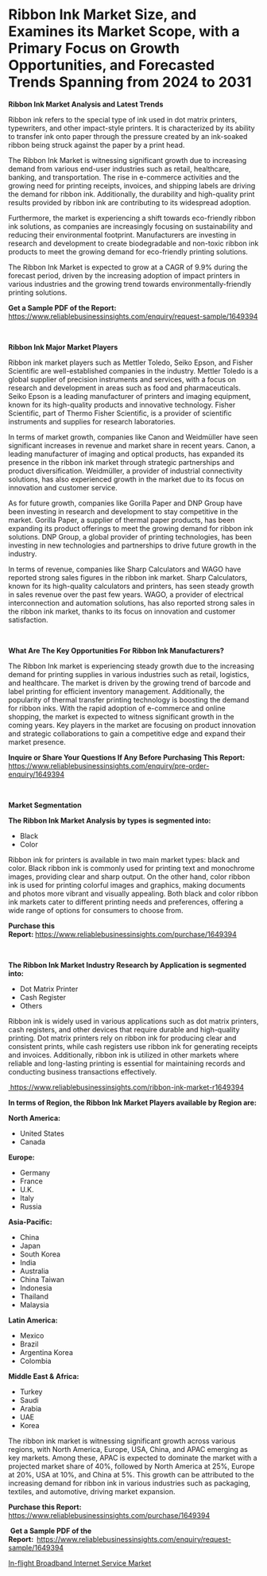 <p><h1>Ribbon Ink Market Size, and Examines its Market Scope, with a Primary Focus on Growth Opportunities, and Forecasted Trends Spanning from 2024 to 2031</h1></p><p><strong>Ribbon Ink Market Analysis and Latest Trends</strong></p>
<p><p>Ribbon ink refers to the special type of ink used in dot matrix printers, typewriters, and other impact-style printers. It is characterized by its ability to transfer ink onto paper through the pressure created by an ink-soaked ribbon being struck against the paper by a print head.</p><p>The Ribbon Ink Market is witnessing significant growth due to increasing demand from various end-user industries such as retail, healthcare, banking, and transportation. The rise in e-commerce activities and the growing need for printing receipts, invoices, and shipping labels are driving the demand for ribbon ink. Additionally, the durability and high-quality print results provided by ribbon ink are contributing to its widespread adoption.</p><p>Furthermore, the market is experiencing a shift towards eco-friendly ribbon ink solutions, as companies are increasingly focusing on sustainability and reducing their environmental footprint. Manufacturers are investing in research and development to create biodegradable and non-toxic ribbon ink products to meet the growing demand for eco-friendly printing solutions.</p><p>The Ribbon Ink Market is expected to grow at a CAGR of 9.9% during the forecast period, driven by the increasing adoption of impact printers in various industries and the growing trend towards environmentally-friendly printing solutions.</p></p>
<p><strong>Get a Sample PDF of the Report:&nbsp;</strong> <a href="https://www.reliablebusinessinsights.com/enquiry/request-sample/1649394">https://www.reliablebusinessinsights.com/enquiry/request-sample/1649394</a></p>
<p>&nbsp;</p>
<p><strong>Ribbon Ink Major Market Players</strong></p>
<p><p>Ribbon ink market players such as Mettler Toledo, Seiko Epson, and Fisher Scientific are well-established companies in the industry. Mettler Toledo is a global supplier of precision instruments and services, with a focus on research and development in areas such as food and pharmaceuticals. Seiko Epson is a leading manufacturer of printers and imaging equipment, known for its high-quality products and innovative technology. Fisher Scientific, part of Thermo Fisher Scientific, is a provider of scientific instruments and supplies for research laboratories.</p><p>In terms of market growth, companies like Canon and Weidmüller have seen significant increases in revenue and market share in recent years. Canon, a leading manufacturer of imaging and optical products, has expanded its presence in the ribbon ink market through strategic partnerships and product diversification. Weidmüller, a provider of industrial connectivity solutions, has also experienced growth in the market due to its focus on innovation and customer service.</p><p>As for future growth, companies like Gorilla Paper and DNP Group have been investing in research and development to stay competitive in the market. Gorilla Paper, a supplier of thermal paper products, has been expanding its product offerings to meet the growing demand for ribbon ink solutions. DNP Group, a global provider of printing technologies, has been investing in new technologies and partnerships to drive future growth in the industry.</p><p>In terms of revenue, companies like Sharp Calculators and WAGO have reported strong sales figures in the ribbon ink market. Sharp Calculators, known for its high-quality calculators and printers, has seen steady growth in sales revenue over the past few years. WAGO, a provider of electrical interconnection and automation solutions, has also reported strong sales in the ribbon ink market, thanks to its focus on innovation and customer satisfaction.</p></p>
<p>&nbsp;</p>
<p><strong>What Are The Key Opportunities For Ribbon Ink Manufacturers?</strong></p>
<p><p>The Ribbon Ink market is experiencing steady growth due to the increasing demand for printing supplies in various industries such as retail, logistics, and healthcare. The market is driven by the growing trend of barcode and label printing for efficient inventory management. Additionally, the popularity of thermal transfer printing technology is boosting the demand for ribbon inks. With the rapid adoption of e-commerce and online shopping, the market is expected to witness significant growth in the coming years. Key players in the market are focusing on product innovation and strategic collaborations to gain a competitive edge and expand their market presence.</p></p>
<p><strong>Inquire or Share Your Questions If Any Before Purchasing This Report:</strong> <a href="https://www.reliablebusinessinsights.com/enquiry/pre-order-enquiry/1649394">https://www.reliablebusinessinsights.com/enquiry/pre-order-enquiry/1649394</a></p>
<p>&nbsp;</p>
<p><strong>Market Segmentation</strong></p>
<p><strong>The Ribbon Ink Market Analysis by types is segmented into:</strong></p>
<p><ul><li>Black</li><li>Color</li></ul></p>
<p><p>Ribbon ink for printers is available in two main market types: black and color. Black ribbon ink is commonly used for printing text and monochrome images, providing clear and sharp output. On the other hand, color ribbon ink is used for printing colorful images and graphics, making documents and photos more vibrant and visually appealing. Both black and color ribbon ink markets cater to different printing needs and preferences, offering a wide range of options for consumers to choose from.</p></p>
<p><strong>Purchase this Report:&nbsp;</strong><a href="https://www.reliablebusinessinsights.com/purchase/1649394">https://www.reliablebusinessinsights.com/purchase/1649394</a></p>
<p>&nbsp;</p>
<p><strong>The Ribbon Ink Market Industry Research by Application is segmented into:</strong></p>
<p><ul><li>Dot Matrix Printer</li><li>Cash Register</li><li>Others</li></ul></p>
<p><p>Ribbon ink is widely used in various applications such as dot matrix printers, cash registers, and other devices that require durable and high-quality printing. Dot matrix printers rely on ribbon ink for producing clear and consistent prints, while cash registers use ribbon ink for generating receipts and invoices. Additionally, ribbon ink is utilized in other markets where reliable and long-lasting printing is essential for maintaining records and conducting business transactions effectively.</p></p>
<p><a href="https://www.reliablebusinessinsights.com/ribbon-ink-market-r1649394">&nbsp;https://www.reliablebusinessinsights.com/ribbon-ink-market-r1649394</a></p>
<p><strong>In terms of Region, the Ribbon Ink Market Players available by Region are:</strong></p>
<p>
    <p> <strong> North America: </strong>
        <ul>
            <li>United States</li>
            <li>Canada</li>
        </ul>
        </p> 
    <p> <strong> Europe: </strong>
        <ul>
            <li>Germany</li>
            <li>France</li>
            <li>U.K.</li>
            <li>Italy</li>
            <li>Russia</li>
        </ul>
        </p> 
    <p> <strong> Asia-Pacific: </strong>
        <ul>
            <li>China</li>
            <li>Japan</li>
            <li>South Korea</li>
            <li>India</li>
            <li>Australia</li>
            <li>China Taiwan</li>
            <li>Indonesia</li>
            <li>Thailand</li>
            <li>Malaysia</li>
        </ul>
        </p> 
    <p> <strong> Latin America: </strong>
        <ul>
            <li>Mexico</li>
            <li>Brazil</li>
            <li>Argentina Korea</li>
            <li>Colombia</li>
        </ul>
        </p> 
    <p> <strong> Middle East & Africa: </strong>
        <ul>
            <li>Turkey</li>
            <li>Saudi</li>
            <li>Arabia</li>
            <li>UAE</li>
            <li>Korea</li>
        </ul>
    </p>
    </p>
<p><p>The ribbon ink market is witnessing significant growth across various regions, with North America, Europe, USA, China, and APAC emerging as key markets. Among these, APAC is expected to dominate the market with a projected market share of 40%, followed by North America at 25%, Europe at 20%, USA at 10%, and China at 5%. This growth can be attributed to the increasing demand for ribbon ink in various industries such as packaging, textiles, and automotive, driving market expansion.</p></p>
<p><strong>Purchase this Report: </strong><a href="https://www.reliablebusinessinsights.com/purchase/1649394">https://www.reliablebusinessinsights.com/purchase/1649394</a></p>
<p>&nbsp;<strong>Get a Sample PDF of the Report:&nbsp;&nbsp;</strong><a href="https://www.reliablebusinessinsights.com/enquiry/request-sample/1649394">https://www.reliablebusinessinsights.com/enquiry/request-sample/1649394</a></p>
<p><strong></strong></p>
<p><p><a href="https://github.com/joannesouthgate/Market-Research-Report-List-4/blob/main/in-flight-broadband-internet-service-market.md">In-flight Broadband Internet Service Market</a></p></p>